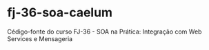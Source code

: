 # fj-36-soa-caelum
Cédigo-fonte do curso FJ-36 - SOA na Prática: Integração com Web Services e Mensageria
